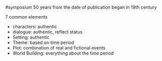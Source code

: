 #symposium
50 years from the date of publication
began in 19th century

7 common elements
- characters: authentic
- dialogue: authentic, reflect status
- Setting: authentic
- Theme: based on time period
- Plot: combination of real and fictional events
- World Building: everything about the time period